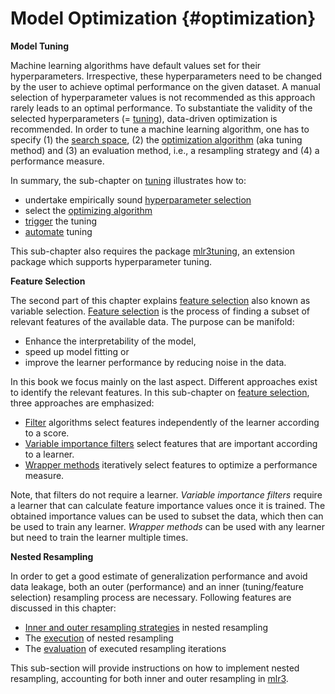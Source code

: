 
# Model Optimization {#optimization}

**Model Tuning**

Machine learning algorithms have default values set for their hyperparameters.
Irrespective, these hyperparameters need to be changed by the user to achieve optimal performance on the given dataset.
A manual selection of hyperparameter values is not recommended as this approach rarely leads to an optimal performance.
To substantiate the validity of the selected hyperparameters (= [tuning](#tuning)), data-driven optimization is recommended.
In order to tune a machine learning algorithm, one has to specify (1) the [search space](#tuning-optimization), (2) the [optimization algorithm](#tuning-optimization) (aka tuning method) and (3) an evaluation method, i.e., a resampling strategy and (4) a performance measure.

In summary, the sub-chapter on [tuning](#tuning) illustrates how to:

* undertake empirically sound [hyperparameter selection](#tuning)
* select the [optimizing algorithm](#tuning-optimization)
* [trigger](#tuning-triggering) the tuning
* [automate](#autotuner) tuning

This sub-chapter also requires the package [mlr3tuning](https://mlr3tuning.mlr-org.com), an extension package which supports hyperparameter tuning.

**Feature Selection**

The second part of this chapter explains [feature selection](#fs) also known as variable selection.
[Feature selection](#fs) is the process of finding a subset of relevant features of the available data.
The purpose can be manifold:

* Enhance the interpretability of the model,
* speed up model fitting or
* improve the learner performance by reducing noise in the data.

In this book we focus mainly on the last aspect.
Different approaches exist to identify the relevant features.
In this sub-chapter on [feature selection](#fs), three approaches are emphasized:

* [Filter](#fs-filter) algorithms select features independently of the learner according to a score.
* [Variable importance filters](#fs-var-imp-filter) select features that are important according to a learner.
* [Wrapper methods](#fs-wrapper) iteratively select features to optimize a performance measure.

Note, that filters do not require a learner.
*Variable importance filters* require a learner that can calculate feature importance values once it is trained.
The obtained importance values can be used to subset the data, which then can be used to train any learner.
*Wrapper methods* can be used with any learner but need to train the learner multiple times.

**Nested Resampling**

In order to get a good estimate of generalization performance and avoid data leakage, both an outer (performance) and an inner (tuning/feature selection) resampling process are necessary.
Following features are discussed in this chapter:

* [Inner and outer resampling strategies](#nested-resampling) in nested resampling
* The [execution](#nested-resamp-exec) of nested resampling
* The [evaluation](#nested-resamp-eval) of executed resampling iterations

This sub-section will provide instructions on how to implement nested resampling, accounting for both inner and outer resampling in [mlr3](https://mlr3.mlr-org.com).
